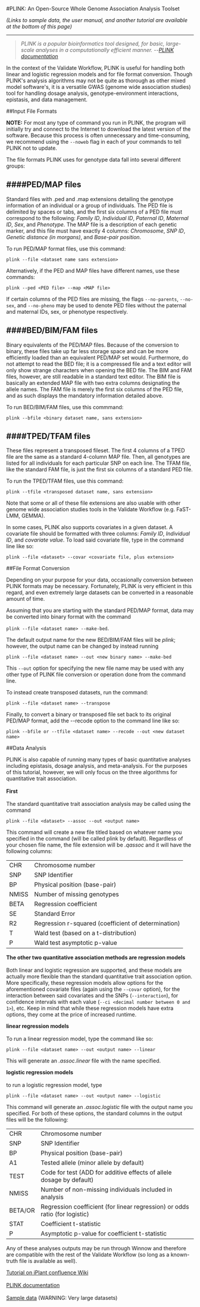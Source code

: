 #PLINK: An Open-Source Whole Genome Association Analysis Toolset

*(Links to sample data, the user manual, and another tutorial are available at the bottom of this page)*

-----------

>*PLINK is a popular bioinformatics tool designed, for basic, large-scale analyses in a computationally efficient manner.* --<cite>[PLINK documentation](http://nce.ads.uga.edu/~ignacy/numpub/blupf90/docs/qxpak.pdf)</cite> 

In the context of the Validate Workflow, PLINK is useful for handling both linear and logistic regression models and for file format conversion. 
Though PLINK's analysis algorithms may not be quite as thorough as other mixed model software's, 
it is a versatile GWAS (genome wide association studies) tool for handling dosage analysis, genotype-environment interactions, epistasis, and data management.

##Input File Formats

**NOTE:** For most any type of command you run in PLINK, the program will initially try and connect to the Internet to download the latest version of the software. 
Because this process is often unnecessary and time-consuming, we recommend using the `--noweb` flag in each of your commands to tell PLINK not to update.

The file formats PLINK uses for genotype data fall into several different groups:

####**PED/MAP files** 
------
Standard files with .ped and .map extensions detailing the genotype information of an individual or a group of individuals. The PED file is delimited by spaces or tabs, and the first six columns of a PED file must correspond to the following: 
*Family ID*, *Individual ID*, *Paternal ID*, *Maternal ID*, *Sex*, and *Phenotype.* The MAP file is a description of each genetic marker, and this file must have exactly 4 columns:
*Chromosome*, *SNP ID*, *Genetic distance (in morgans)*, and *Base-pair position*.

To run PED/MAP format files, use this command:

  `plink --file <dataset name sans extension>`

Alternatively, if the PED and MAP files have different names, use these commands:

  `plink --ped <PED file> --map <MAP file>`

If certain columns of the PED files are missing, the flags `--no-parents`, `--no-sex`, and `--no-pheno` may be used to denote PED files without the paternal and maternal IDs, sex, or phenotype respectively.

####**BED/BIM/FAM files** 
------
Binary equivalents of the PED/MAP files. Because of the conversion to binary, these files take up far less storage space and can be more efficiently loaded than an equivalent PED/MAP set would. 
Furthermore, do not attempt to read the BED file; it is a compressed file and a text editor will only show strange characters when opening the BED file. 
The BIM and FAM files, however, are still readable in a standard text editor. The BIM file is basically an extended MAP file with two extra columns designating the allele names. 
The FAM file is merely the first six columns of the PED file, and as such displays the mandatory information detailed above.

To run BED/BIM/FAM files, use this commmand:

  `plink --bfile <binary dataset name, sans extension>`

####**TPED/TFAM files** 
------
These files represent a transposed fileset. 
The first 4 columns of a TPED file are the same as a standard 4-column MAP file. Then, all genotypes are listed for all individuals for each particular SNP on each line. 
The TFAM file, like the standard FAM file, is just the first six columns of a standard PED file.

To run the TPED/TFAM files, use this command:

  `plink --tfile <transposed dataset name, sans extension>`

Note that some or all of these file extensions are also usable with other genome wide association studies tools in the Validate Workflow (e.g. FaST-LMM, GEMMA). 

In some cases, PLINK also supports covariates in a given dataset. A covariate file should be formatted with three columns: *Family ID*, *Individual ID*, and *covariate value*. To load said covariate file, type in the command line like so:

  `plink --file <dataset> --covar <covariate file, plus extension>`

##File Format Conversion

Depending on your purpose for your data, occasionally conversion between PLINK formats may be necessary. 
Fortunately, PLINK is very efficient in this regard, and even extremely large datasets can be converted in a reasonable amount of time.

Assuming that you are starting with the standard PED/MAP format, data may be converted into binary format with the command 

  `plink --file <dataset name> --make-bed`. 

The default output name for the new BED/BIM/FAM files will be *plink*; however, the output name can be changed by instead running 

  `plink --file <dataset name> --out <new binary name> --make-bed`

This `--out` option for specifying the new file name may be used with any other type of PLINK file conversion or operation done from the command line. 

To instead create transposed datasets, run the command:

  `plink --file <dataset name> --transpose`

Finally, to convert a binary or transposed file set back to its original PED/MAP format, add the --recode option to the command line like so:

  `plink --bfile or --tfile <dataset name> --recode --out <new dataset name>`

##Data Analysis

PLINK is also capable of running many types of basic quantitative analyses including epistasis, dosage analysis, and meta-analysis. For the purposes of this tutorial, however, we will only focus on the three algorithms for quantitative trait association.<br></br> 
**First**<br></br>
The standard quantitative trait association analysis may be called using the command 

  `plink --file <dataset> --assoc --out <output name>` 

This command will create a new file titled based on whatever name you specified in the command (will be called plink by default). 
Regardless of your chosen file name, the file extension will be *.qassoc* and it will have the following columns:

|           |                |
|:----------|:-------------  |
| CHR   | Chromosome number |
| SNP   | SNP Identifier |
| BP    | Physical position (base-pair) |
| NMISS | Number of missing genotypes |
| BETA  | Regression coefficient |
| SE    | Standard Error |
| R2    | Regression r-squared (coefficient of determination) |
| T     | Wald test (based on a t-distribution) |
| P     | Wald test asymptotic p-value |

**The other two quantitative association methods are regression models**<br></br> 
Both linear and logistic regression are supported, and these models are actually more flexible than the standard quantitative trait association option. 
More specifically, these regression models allow options for the aforementioned covariate files (again using the `--covar` option), 
for the interaction between said covariates and the SNPs (`--interaction`), 
for confidence intervals with each value (`--ci <decimal number between 0 and 1>`), etc. Keep in mind that while these regression models have extra options, they come at the price of increased runtime.

**linear regression models**<br></br>
To run a linear regression model, type the command like so:

  `plink --file <dataset name> --out <output name> --linear` 

This will generate an *.assoc.linear* file with the name specified. 

**logistic regression models**<br></br>
to run a logistic regression model, type 

  `plink --file <dataset name> --out <output name> --logistic`

This command will generate an *.assoc.logistic* file with the output name you specified.
For both of these options, the standard columns in the output files will be the following:

|           |                |
|:----------|:-------------  |
| CHR   | Chromosome number |
| SNP   | SNP Identifier |
| BP    | Physical position (base-pair) |
| A1    | Tested allele (minor allele by default) |
| TEST    | Code for test (ADD for additive effects of allele dosage by default) |
| NMISS | Number of non-missing individuals included in analysis |
| BETA/OR  | Regression coefficient (for linear regression) or odds ratio (for logistic) |
| STAT  | Coefficient t-statistic |
| P     | Asymptotic p-value for coefficient t-statistic |

Any of these analyses outputs may be run through Winnow and therefore are compatible with the rest of the Validate Workflow (so long as a known-truth file is available as well).

[Tutorial on iPlant confluence Wiki](https://pods.iplantcollaborative.org/wiki/display/DEapps/PLINK)<br></br>
[PLINK documentation](http://pngu.mgh.harvard.edu/~purcell/plink/index.shtml)<br></br>
[Sample data](http://mirrors.iplantcollaborative.org/browse/iplant/home/shared/syngenta_sim/PEDMAP_DE) (WARNING: Very large datasets)
